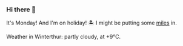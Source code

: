 ### Hi there :wave:

It's Monday! And I'm on holiday! :desert_island: I might be putting some [miles](https://www.strava.com/athletes/889963) in.

Weather in Winterthur: partly cloudy, at +9°C.
